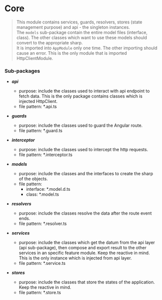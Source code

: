 # Core

> This module contains services, guards, resolvers, stores (state management purpose) and api - the singleton instances.  
> The `models` sub-package contain the entire model files (interface, class). The other classes which want to use these models should convert to the appropriate sharp.  
> It is imported into `AppModule` only one time. The other importing should cause an error.
> This is the only module that is imported HttpClientModule.

### Sub-packages

+ ***api***
    - purpose: include the classes used to interact with api endpoint to fetch data. This is the only package contains classes which is injected HttpClient.
    - file pattern: *.api.ts

+ ***guards***
    - purpose: include the classes used to guard the Angular route.
    - file pattern: *.guard.ts

+ ***interceptor***
    - purpose: include the classes used to intercept the http requests.
    - file pattern: *.interceptor.ts

+ ***models***
    - purpose: include the classes and the interfaces to create the sharp of the objects.
    - file pattern:
        + interface: *.model.d.ts
        + class: *.model.ts

+ ***resolvers***
    - purpose: include the classes resolve the data after the route event ends.
    - file pattern: *.resolver.ts

+ ***services***
    - purpose: include the classes which get the datum from the api layer (api sub-package), then compose and export result to the other services in an specific feature module. Keep the reactive in mind. This is the only instance which is injected from api layer.
    - file pattern: *.service.ts

+ ***stores***
    - purpose: include the classes that store the states of the application. Keep the reactive in mind.
    - file pattern: *.store.ts
